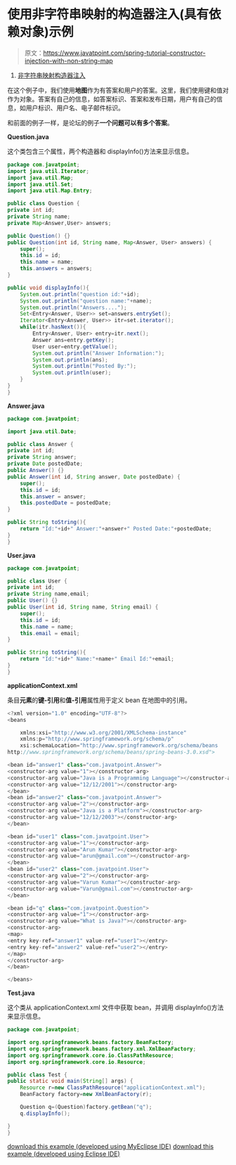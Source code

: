 # 使用非字符串映射的构造器注入(具有依赖对象)示例

> 原文：<https://www.javatpoint.com/spring-tutorial-constructor-injection-with-non-string-map>

1.  [非字符串映射构造器注入](#)

在这个例子中，我们使用**地图**作为有答案和用户的答案。这里，我们使用键和值对作为对象。答案有自己的信息，如答案标识、答案和发布日期，用户有自己的信息，如用户标识、用户名、电子邮件标识。

和前面的例子一样，是论坛的例子**一个问题可以有多个答案**。

**Question.java**

这个类包含三个属性，两个构造器和 displayInfo()方法来显示信息。

```java
package com.javatpoint;
import java.util.Iterator;
import java.util.Map;
import java.util.Set;
import java.util.Map.Entry;

public class Question {
private int id;
private String name;
private Map<Answer,User> answers;

public Question() {}
public Question(int id, String name, Map<Answer, User> answers) {
	super();
	this.id = id;
	this.name = name;
	this.answers = answers;
}

public void displayInfo(){
	System.out.println("question id:"+id);
	System.out.println("question name:"+name);
	System.out.println("Answers....");
	Set<Entry<Answer, User>> set=answers.entrySet();
	Iterator<Entry<Answer, User>> itr=set.iterator();
	while(itr.hasNext()){
		Entry<Answer, User> entry=itr.next();
		Answer ans=entry.getKey();
		User user=entry.getValue();
		System.out.println("Answer Information:");
		System.out.println(ans);
		System.out.println("Posted By:");
		System.out.println(user);
	}
}
}

```

**Answer.java**

```java
package com.javatpoint;

import java.util.Date;

public class Answer {
private int id;
private String answer;
private Date postedDate;
public Answer() {}
public Answer(int id, String answer, Date postedDate) {
	super();
	this.id = id;
	this.answer = answer;
	this.postedDate = postedDate;
}

public String toString(){
	return "Id:"+id+" Answer:"+answer+" Posted Date:"+postedDate;
}
}

```

**User.java**

```java
package com.javatpoint;

public class User {
private int id;
private String name,email;
public User() {}
public User(int id, String name, String email) {
	super();
	this.id = id;
	this.name = name;
	this.email = email;
}

public String toString(){
	return "Id:"+id+" Name:"+name+" Email Id:"+email;
}
}

```

**applicationContext.xml**

条目**元素**的**键-引用**和**值-引用**属性用于定义 bean 在地图中的引用。

```java
<?xml version="1.0" encoding="UTF-8"?>
<beans

	xmlns:xsi="http://www.w3.org/2001/XMLSchema-instance"
	xmlns:p="http://www.springframework.org/schema/p"
	xsi:schemaLocation="http://www.springframework.org/schema/beans 
http://www.springframework.org/schema/beans/spring-beans-3.0.xsd">

<bean id="answer1" class="com.javatpoint.Answer">
<constructor-arg value="1"></constructor-arg>
<constructor-arg value="Java is a Programming Language"></constructor-arg>
<constructor-arg value="12/12/2001"></constructor-arg>
</bean>
<bean id="answer2" class="com.javatpoint.Answer">
<constructor-arg value="2"></constructor-arg>
<constructor-arg value="Java is a Platform"></constructor-arg>
<constructor-arg value="12/12/2003"></constructor-arg>
</bean>

<bean id="user1" class="com.javatpoint.User">
<constructor-arg value="1"></constructor-arg>
<constructor-arg value="Arun Kumar"></constructor-arg>
<constructor-arg value="arun@gmail.com"></constructor-arg>
</bean>
<bean id="user2" class="com.javatpoint.User">
<constructor-arg value="2"></constructor-arg>
<constructor-arg value="Varun Kumar"></constructor-arg>
<constructor-arg value="Varun@gmail.com"></constructor-arg>
</bean>

<bean id="q" class="com.javatpoint.Question">
<constructor-arg value="1"></constructor-arg>
<constructor-arg value="What is Java?"></constructor-arg>
<constructor-arg>
<map>
<entry key-ref="answer1" value-ref="user1"></entry>
<entry key-ref="answer2" value-ref="user2"></entry>
</map>
</constructor-arg>
</bean>

</beans>

```

**Test.java**

这个类从 applicationContext.xml 文件中获取 bean，并调用 displayInfo()方法来显示信息。

```java
package com.javatpoint;

import org.springframework.beans.factory.BeanFactory;
import org.springframework.beans.factory.xml.XmlBeanFactory;
import org.springframework.core.io.ClassPathResource;
import org.springframework.core.io.Resource;

public class Test {
public static void main(String[] args) {
	Resource r=new ClassPathResource("applicationContext.xml");
	BeanFactory factory=new XmlBeanFactory(r);

	Question q=(Question)factory.getBean("q");
	q.displayInfo();

}
}

```

[download this example (developed using MyEclipse IDE)](https://static.javatpoint.com/src/sp/ci6.zip)
[download this example (developed using Eclipse IDE)](https://static.javatpoint.com/src/sp/eclipse/ci6.zip)